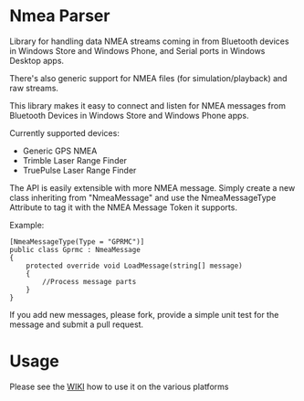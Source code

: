 Nmea Parser
=========

Library for handling data NMEA streams coming in from Bluetooth devices in Windows Store and Windows Phone, and Serial ports in Windows Desktop apps. 

There's also generic support for NMEA files (for simulation/playback) and raw streams.

This library makes it easy to connect and listen for NMEA messages from Bluetooth Devices in Windows Store and Windows Phone apps.

Currently supported devices:
- Generic GPS NMEA
- Trimble Laser Range Finder
- TruePulse Laser Range Finder

The API is easily extensible with more NMEA message. Simply create a new class inheriting from "NmeaMessage" and use the NmeaMessageType Attribute to tag it with the NMEA Message Token it supports.

Example:
```
[NmeaMessageType(Type = "GPRMC")]
public class Gprmc : NmeaMessage
{
	protected override void LoadMessage(string[] message)
	{
		//Process message parts
	}
}
```

If you add new messages, please fork, provide a simple unit test for the message and submit a pull request.

Usage
=====================

Please see the [WIKI](http://www.github.com/dotMorten/NmeaParser/wiki) how to use it on the various platforms
